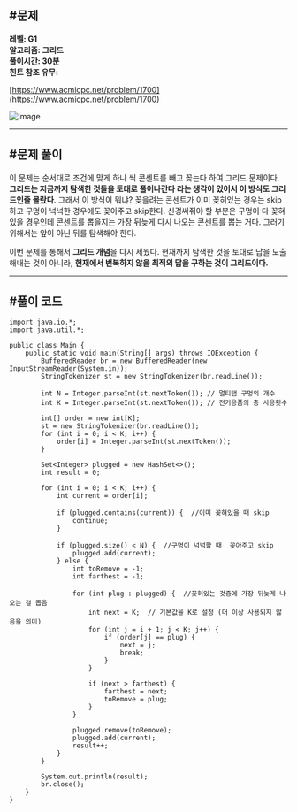 ## **#문제**         

**레벨: G1  
알고리즘: 그리드**   
**풀이시간: 30분  
힌트 참조 유무:**

[https://www.acmicpc.net/problem/1700](https://www.acmicpc.net/problem/1700)

![image](https://github.com/user-attachments/assets/130e0f8d-f13e-4743-bc66-25a20de487a4)

---

## **#문제 풀이**       

이 문제는 순서대로 조건에 맞게 하나 씩 콘센트를 빼고 꽂는다 하여 그리드 문제이다. **그리드는 지금까지 탐색한 것들을 토대로 풀어나간다 라는 생각이 있어서 이 방식도 그리드인줄 몰랐다**. 그래서 이 방식이 뭐냐? 꽂을려는 콘센트가 이미 꽂혀있는 경우는 skip하고 구멍이 넉넉한 경우에도 꽂아주고 skip한다. 신경써줘야 할 부분은 구멍이 다 꽂혀있을 경우인데 콘센트를 뽑을지는 가장 뒤늦게 다시 나오는 콘센트를 뽑는 거다. 그러기 위해서는 앞이 아닌 뒤를 탐색해야 한다. 

이번 문제를 통해서 **그리드 개념**을 다시 세웠다. 현재까지 탐색한 것을 토대로 답을 도출해내는 것이 아니라, **현재에서 번복하지 않을 최적의 답을 구하는 것이 그리드이다.**

---

## **#풀이 코드**      

```
import java.io.*;
import java.util.*;

public class Main {
    public static void main(String[] args) throws IOException {
        BufferedReader br = new BufferedReader(new InputStreamReader(System.in));
        StringTokenizer st = new StringTokenizer(br.readLine());
        
        int N = Integer.parseInt(st.nextToken()); // 멀티탭 구멍의 개수
        int K = Integer.parseInt(st.nextToken()); // 전기용품의 총 사용횟수
        
        int[] order = new int[K];
        st = new StringTokenizer(br.readLine());
        for (int i = 0; i < K; i++) {
            order[i] = Integer.parseInt(st.nextToken());
        }
        
        Set<Integer> plugged = new HashSet<>();
        int result = 0;
        
        for (int i = 0; i < K; i++) {
            int current = order[i];
            
            if (plugged.contains(current)) {  //이미 꽂혀있을 때 skip
                continue;
            }
            
            if (plugged.size() < N) {  //구멍이 넉넉할 때  꽂아주고 skip
                plugged.add(current);
            } else {
                int toRemove = -1;
                int farthest = -1;
                
                for (int plug : plugged) {  //꽂혀있는 것중에 가장 뒤늦게 나오는 걸 뽑음
                    int next = K;  // 기본값을 K로 설정 (더 이상 사용되지 않음을 의미)
                    for (int j = i + 1; j < K; j++) {
                        if (order[j] == plug) {
                            next = j;
                            break;
                        }
                    }
                    
                    if (next > farthest) {
                        farthest = next;
                        toRemove = plug;
                    }
                }
                
                plugged.remove(toRemove);
                plugged.add(current);
                result++;
            }
        }
        
        System.out.println(result);
        br.close();
    }
}
```
